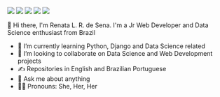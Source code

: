 [<img src="https://img.shields.io/badge/Gmail-D14836?style=for-the-badge&logo=gmail&logoColor=white" />](mailto:renalrdesena@gmail.com.br) [<img src="https://img.shields.io/badge/Medium-12100E?style=for-the-badge&logo=medium&logoColor=white" />](https://www.medium.com/renadeveloper/) [<img src="https://img.shields.io/badge/LinkedIn-0077B5?style=for-the-badge&logo=linkedin&logoColor=white" />](https://www.linkedin.com/in/renadeveloper/)  [<img src="https://img.shields.io/badge/Twitter-1DA1F2?style=for-the-badge&logo=twitter&logoColor=white" />](https://www.twitter.com/renadeveloper/) [<img src="https://img.shields.io/badge/Kaggle-20BEFF?style=for-the-badge&logo=Kaggle&logoColor=white" />](https://kaggle.com/renadeveloper)


👋 Hi there, I'm Renata L. R. de Sena. I'm a Jr Web Developer and Data Science enthusiast from Brazil 

- 🌱 I’m currently learning Python, Django and Data Science related
- 🤝 I’m looking to collaborate on Data Science and Web Development projects
- ✍️ Repositories in English and Brazilian Portuguese
- 💬 Ask me about anything
- 🏳️‍🌈 Pronouns: She, Her, Her









